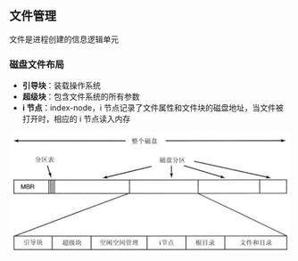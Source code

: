 ## 文件管理

文件是进程创建的信息逻辑单元

###  磁盘文件布局

- **引导块**：装载操作系统
- **超级块**：包含文件系统的所有参数
- **i 节点**：index-node，i 节点记录了文件属性和文件块的磁盘地址，当文件被打开时，相应的 i 节点读入内存

![avatar](img/磁盘布局.jpg)